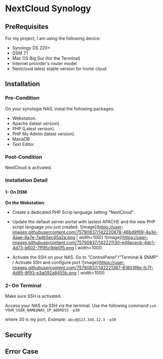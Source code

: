 # NextCloud Synology

## PreRequisites

For my project, I am using the following device: 

- Synology DS 220+
- DSM 7.1
- Mac OS Big Sur (for the Terminal)
- Internet provider's router model
- Nextcloud latest stable version for home cloud

## Installation
### Pre-Condition
On your synologie NAS, instal the following packages:
- Webstation.
- Apache (latest version).
- PHP (Latest version).
- PHP My Admin (latest version). 
- MariaDB
- Text Editor

### Post-Condition
NextCloud is activated.

### Installation Detail
#### 1- On DSM

**On the Webstation**: 
- Create a dedicated PHP Scrip language setting "NextCloud". 
- Update the default server portal with lastest APACHE and the new PHP script language you just created.
![image](https://user-images.githubusercontent.com/75790837/142220878-46bd9f69-4a3e-4aae-8a7e-7adb5ec95a2a.png  | width=100))
![image](https://user-images.githubusercontent.com/75790837/142221130-e49acecb-4dc1-4d73-b602-7ff95c9de0f5.png  | width=100))

- Activate the SSH on your NAS. Go to "ControlPanel"/"Terminal & SNMP" / Activate SSH and configure port
![image](https://user-images.githubusercontent.com/75790837/142221367-81803f6e-fc7f-4d85-8f93-e3a092a8455b.png  | width=100))

### 2- On Terminal
Make sure SSH is activated. 

Access your NAS via SSH via the terminal. Use the following command
`ssh YOUR_USER_NAME@NAS_IP_ADDRESS -p30`

where 30 is my port. 
_Example:_ 
`abcd@123.345.12.3 -p30`



## Security

## Error Case
